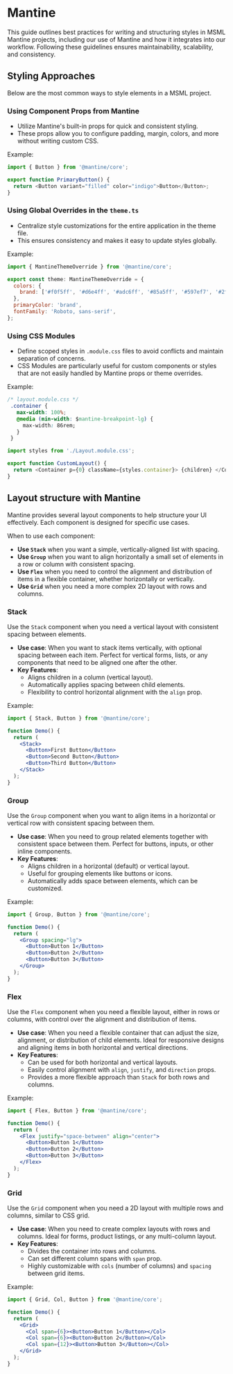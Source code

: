 # Mantine

This guide outlines best practices for writing and structuring styles in MSML Mantine projects, including our use of Mantine and how it integrates into our workflow. Following these guidelines ensures maintainability, scalability, and consistency.

## Styling Approaches

Below are the most common ways to style elements in a MSML project.

### Using Component Props from Mantine
   - Utilize Mantine's built-in props for quick and consistent styling.
   - These props allow you to configure padding, margin, colors, and more without writing custom CSS.

   Example:

   ```javascript
   import { Button } from '@mantine/core';

   export function PrimaryButton() {
     return <Button variant="filled" color="indigo">Button</Button>;
   }
   ```

### Using Global Overrides in the `theme.ts`
   - Centralize style customizations for the entire application in the theme file.
   - This ensures consistency and makes it easy to update styles globally.

   Example:

   ```javascript
   import { MantineThemeOverride } from '@mantine/core';

   export const theme: MantineThemeOverride = {
     colors: {
       brand: ['#f0f5ff', '#d6e4ff', '#adc6ff', '#85a5ff', '#597ef7', '#2f54eb', '#1d39c4', '#10239e', '#061178', '#030852'],
     },
     primaryColor: 'brand',
     fontFamily: 'Roboto, sans-serif',
   };
   ```

### Using CSS Modules
   - Define scoped styles in `.module.css` files to avoid conflicts and maintain separation of concerns.
   - CSS Modules are particularly useful for custom components or styles that are not easily handled by Mantine props or theme overrides. 

   Example:

   ```css
   /* layout.module.css */
    .container {
      max-width: 100%;
      @media (min-width: $mantine-breakpoint-lg) {
        max-width: 86rem;
      }
    }
   ```

   ```javascript
   import styles from './Layout.module.css';

   export function CustomLayout() {
     return <Container p={0} className={styles.container}> {children} </Container>;
   }
   ```


## Layout structure with Mantine

Mantine provides several layout components to help structure your UI effectively. Each component is designed for specific use cases. 

When to use each component:
- **Use `Stack`** when you want a simple, vertically-aligned list with spacing.
- **Use `Group`** when you want to align horizontally a small set of elements in a row or column with consistent spacing.
- **Use `Flex`** when you need to control the alignment and distribution of items in a flexible container, whether horizontally or vertically.
- **Use `Grid`** when you need a more complex 2D layout with rows and columns.

### Stack
Use the `Stack` component when you need a vertical layout with consistent spacing between elements.

- **Use case**: When you want to stack items vertically, with optional spacing between each item. Perfect for vertical forms, lists, or any components that need to be aligned one after the other.
- **Key Features**:
  - Aligns children in a column (vertical layout).
  - Automatically applies spacing between child elements.
  - Flexibility to control horizontal alignment with the `align` prop.

Example:
  ```jsx
  import { Stack, Button } from '@mantine/core';

  function Demo() {
    return (
      <Stack>
        <Button>First Button</Button>
        <Button>Second Button</Button>
        <Button>Third Button</Button>
      </Stack>
    );
  }
  ```

### Group
Use the `Group` component when you want to align items in a horizontal or vertical row with consistent spacing between them.

- **Use case**: When you need to group related elements together with consistent space between them. Perfect for buttons, inputs, or other inline components.
- **Key Features**:
  - Aligns children in a horizontal (default) or vertical layout.
  - Useful for grouping elements like buttons or icons.
  - Automatically adds space between elements, which can be customized.
  
Example:
  ```jsx
  import { Group, Button } from '@mantine/core';

  function Demo() {
    return (
      <Group spacing="lg">
        <Button>Button 1</Button>
        <Button>Button 2</Button>
        <Button>Button 3</Button>
      </Group>
    );
  }
  ```

### Flex
Use the `Flex` component when you need a flexible layout, either in rows or columns, with control over the alignment and distribution of items.

- **Use case**: When you need a flexible container that can adjust the size, alignment, or distribution of child elements. Ideal for responsive designs and aligning items in both horizontal and vertical directions.
- **Key Features**:
  - Can be used for both horizontal and vertical layouts.
  - Easily control alignment with `align`, `justify`, and `direction` props.
  - Provides a more flexible approach than `Stack` for both rows and columns.

Example:
  ```jsx
  import { Flex, Button } from '@mantine/core';

  function Demo() {
    return (
      <Flex justify="space-between" align="center">
        <Button>Button 1</Button>
        <Button>Button 2</Button>
        <Button>Button 3</Button>
      </Flex>
    );
  }
  ```

### Grid
Use the `Grid` component when you need a 2D layout with multiple rows and columns, similar to CSS grid.

- **Use case**: When you need to create complex layouts with rows and columns. Ideal for forms, product listings, or any multi-column layout.
- **Key Features**:
  - Divides the container into rows and columns.
  - Can set different column spans with `span` prop.
  - Highly customizable with `cols` (number of columns) and `spacing` between grid items.

Example:
  ```jsx
  import { Grid, Col, Button } from '@mantine/core';

  function Demo() {
    return (
      <Grid>
        <Col span={6}><Button>Button 1</Button></Col>
        <Col span={6}><Button>Button 2</Button></Col>
        <Col span={12}><Button>Button 3</Button></Col>
      </Grid>
    );
  }
  ```

